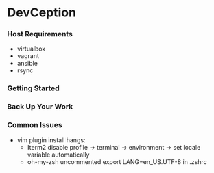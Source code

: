 # DevCeption

### Host Requirements

- virtualbox
- vagrant
- ansible
- rsync

### Getting Started

### Back Up Your Work

### Common Issues

- vim plugin install hangs:
  - Iterm2 disable profile -> terminal -> environment -> set locale variable automatically
  - oh-my-zsh uncommented export LANG=en_US.UTF-8 in .zshrc 

